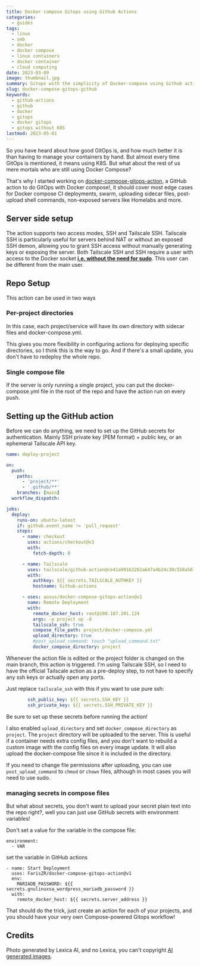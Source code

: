 ```yaml
---
title: Docker compose Gitops using Github Actions
categories:
  - guides
tags:
  - linux
  - smb
  - docker
  - docker compose
  - linux containers
  - docker container
  - cloud computing
date: 2023-03-09
image: thumbnail.jpg
summary: Gitops with the simplicity of Docker-compose using Github actions
slug: docker-compose-gitops-github
keywords:
  - github-actions
  - github
  - docker
  - gitops
  - docker gitops
  - gitops without K8S
lastmod: 2023-05-01
---
```

  
So you have heard about how good GitOps is, and how much better it is than having to manage your containers by hand. But almost every time GitOps is mentioned, it means using K8S. But what about the rest of us mere mortals who are still using Docker Compose?

That's why I started working on [docker-compose-gitops-action](https://github.com/FarisZR/docker-compose-gitops-action), a GitHub action to do GitOps with Docker compose!, it should cover most edge cases for Docker compose CI deployments, swarm, uploading sidecar files, post-upload shell commands, non-exposed servers like Homelabs and more.

## Server side setup

The action supports two access modes, SSH and Tailscale SSH.
Tailscale SSH is particularly useful for servers behind NAT or without an exposed SSH demon, allowing you to grant SSH access without manually generating keys or exposing the server.
Both Tailscale SSH and SSH require a user with access to the Docker socket **[i.e. without the need for sudo](https://docs.docker.com/engine/install/linux-postinstall/#manage-docker-as-a-non-root-user)**. This user can be different from the main user.

## Repo Setup
This action can be used in two ways

### Per-project directories
In this case, each project/service will have its own directory with sidecar files and docker-compose.yml.

This gives you more flexibility in configuring actions for deploying specific directories, so I think this is the way to go. And if there's a small update, you don't have to redeploy the whole repo.

### Single compose file
If the server is only running a single project, you can put the docker-compose.yml file in the root of the repo and have the action run on every push.

## Setting up the GitHub action

Before we can do anything, we need to set up the GitHub secrets for authentication.
Mainly SSH private key (PEM format) + public key, or an ephemeral Tailscale API key.

```yaml
name: deploy-project

on:
  push:
    paths:
      - 'project/**'
      - '.github/**'
    branches: [main]
  workflow_dispatch:

jobs:
  deploy:
    runs-on: ubuntu-latest
    if: github.event_name != 'pull_request'
    steps:
      - name: checkout
        uses: actions/checkout@v3
        with:
          fetch-depth: 0

      - name: Tailscale
        uses: tailscale/github-action@ce41a99162202a647a4b24c30c558a567b926709
        with:
          authkey: ${{ secrets.TAILSCALE_AUTHKEY }}
          hostname: Github-actions

      - uses: aosus/docker-compose-gitops-action@v1
        name: Remote Deployment
        with:
          remote_docker_host: root@100.107.201.124
          args: -p project up -d
          tailscale_ssh: true
          compose_file_path: project/docker-compose.yml
          upload_directory: true
          #post_upload_command: touch "upload_command.txt"
          docker_compose_directory: project
```

Whenever the action file is edited or the project folder is changed on the main branch, this action is triggered.
I'm using Tailscale SSH, so I need to have the official Tailscale action as a pre-deploy step, to not have to specify any ssh keys or actually open any ports.

Just replace `tailscale_ssh` with this if you want to use pure ssh:

```yaml
        ssh_public_key: ${{ secrets.SSH_KEY }}
        ssh_private_key: ${{ secrets.SSH_PRIVATE_KEY }}
```
Be sure to set up these secrets before running the action!

I also enabled `upload_directory` and set `docker_compose_directory` as `project`.
The `project` directory will be uploaded to the server. This is useful if a container needs extra config files, and you don't want to rebuild a custom image with the config files on every image update.
It will also upload the docker-compose file since it is included in the directory.

If you need to change file permissions after uploading, you can use `post_upload_command` to `chmod` or `chown` files, although in most cases you will need to use sudo.

### managing secrets in compose files
But what about secrets, you don't want to upload your secret plain text into the repo right?, well you can just use GitHub secrets with environment variables!

Don't set a value for the variable in the compose file:
```
environment: 
  - VAR
```
set the variable in GitHub actions
```
- name: Start Deployment
  uses: FarisZR/docker-compose-gitops-action@v1
  env:
    MARIADB_PASSWORD: ${{ secrets.gnulinuxsa_wordpress_mariadb_password }}
  with:
    remote_docker_host: ${{ secrets.server_address }}
```

That should do the trick, just create an action for each of your projects, and you should have your very own Compose-powered Gitops workflow!

## Credits
Photo generated by Lexica AI, and no Lexica, you can't copyright [AI generated images](https://www.theverge.com/2022/2/21/22944335/us-copyright-office-reject-ai-generated-art-recent-entrance-to-paradise).